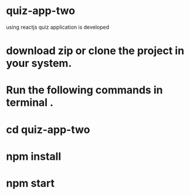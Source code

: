 # quiz-app-two
using reactjs quiz application is developed

# download zip or clone the project in your system.
# Run the following commands in terminal .
# cd quiz-app-two
# npm install 
# npm start
